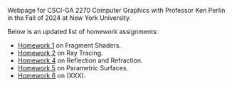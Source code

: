 Webpage for CSCI-GA 2270 Computer Graphics with Professor Ken Perlin in the Fall of 2024 at New York University.

Below is an updated list of homework assignments:
- [Homework 1](https://giancarlo-pereira.github.io/graphics/hw1/index.html) on Fragment Shaders.
- [Homework 2](https://giancarlo-pereira.github.io/graphics/hw2/index.html) on Ray Tracing.
- [Homework 4](https://giancarlo-pereira.github.io/graphics/hw4/quadric_objects.html) on Reflection and Refraction.
- [Homework 5](https://giancarlo-pereira.github.io/graphics/hw5/index.html) on Parametric Surfaces.
- [Homework 6](https://giancarlo-pereira.github.io/graphics/hw6/index.html) on (XXX).